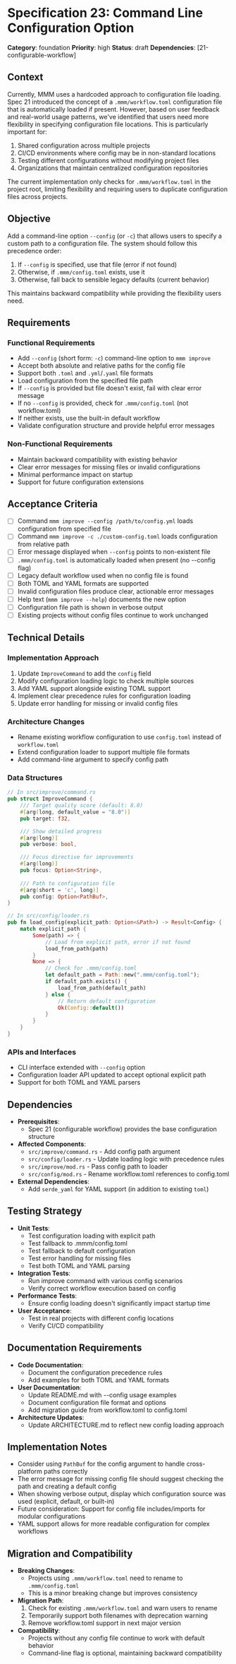 # Specification 23: Command Line Configuration Option

**Category**: foundation
**Priority**: high
**Status**: draft
**Dependencies**: [21-configurable-workflow]

## Context

Currently, MMM uses a hardcoded approach to configuration file loading. Spec 21 introduced the concept of a `.mmm/workflow.toml` configuration file that is automatically loaded if present. However, based on user feedback and real-world usage patterns, we've identified that users need more flexibility in specifying configuration file locations. This is particularly important for:

1. Shared configuration across multiple projects
2. CI/CD environments where config may be in non-standard locations
3. Testing different configurations without modifying project files
4. Organizations that maintain centralized configuration repositories

The current implementation only checks for `.mmm/workflow.toml` in the project root, limiting flexibility and requiring users to duplicate configuration files across projects.

## Objective

Add a command-line option `--config` (or `-c`) that allows users to specify a custom path to a configuration file. The system should follow this precedence order:

1. If `--config` is specified, use that file (error if not found)
2. Otherwise, if `.mmm/config.toml` exists, use it
3. Otherwise, fall back to sensible legacy defaults (current behavior)

This maintains backward compatibility while providing the flexibility users need.

## Requirements

### Functional Requirements
- Add `--config` (short form: `-c`) command-line option to `mmm improve`
- Accept both absolute and relative paths for the config file
- Support both `.toml` and `.yml`/`.yaml` file formats
- Load configuration from the specified file path
- If `--config` is provided but file doesn't exist, fail with clear error message
- If no `--config` is provided, check for `.mmm/config.toml` (not workflow.toml)
- If neither exists, use the built-in default workflow
- Validate configuration structure and provide helpful error messages

### Non-Functional Requirements
- Maintain backward compatibility with existing behavior
- Clear error messages for missing files or invalid configurations
- Minimal performance impact on startup
- Support for future configuration extensions

## Acceptance Criteria

- [ ] Command `mmm improve --config /path/to/config.yml` loads configuration from specified file
- [ ] Command `mmm improve -c ./custom-config.toml` loads configuration from relative path
- [ ] Error message displayed when `--config` points to non-existent file
- [ ] `.mmm/config.toml` is automatically loaded when present (no --config flag)
- [ ] Legacy default workflow used when no config file is found
- [ ] Both TOML and YAML formats are supported
- [ ] Invalid configuration files produce clear, actionable error messages
- [ ] Help text (`mmm improve --help`) documents the new option
- [ ] Configuration file path is shown in verbose output
- [ ] Existing projects without config files continue to work unchanged

## Technical Details

### Implementation Approach

1. Update `ImproveCommand` to add the `config` field
2. Modify configuration loading logic to check multiple sources
3. Add YAML support alongside existing TOML support
4. Implement clear precedence rules for configuration loading
5. Update error handling for missing or invalid config files

### Architecture Changes

- Rename existing workflow configuration to use `config.toml` instead of `workflow.toml`
- Extend configuration loader to support multiple file formats
- Add command-line argument to specify config path

### Data Structures

```rust
// In src/improve/command.rs
pub struct ImproveCommand {
    /// Target quality score (default: 8.0)
    #[arg(long, default_value = "8.0")]
    pub target: f32,

    /// Show detailed progress
    #[arg(long)]
    pub verbose: bool,

    /// Focus directive for improvements
    #[arg(long)]
    pub focus: Option<String>,
    
    /// Path to configuration file
    #[arg(short = 'c', long)]
    pub config: Option<PathBuf>,
}

// In src/config/loader.rs
pub fn load_config(explicit_path: Option<&Path>) -> Result<Config> {
    match explicit_path {
        Some(path) => {
            // Load from explicit path, error if not found
            load_from_path(path)
        }
        None => {
            // Check for .mmm/config.toml
            let default_path = Path::new(".mmm/config.toml");
            if default_path.exists() {
                load_from_path(default_path)
            } else {
                // Return default configuration
                Ok(Config::default())
            }
        }
    }
}
```

### APIs and Interfaces

- CLI interface extended with `--config` option
- Configuration loader API updated to accept optional explicit path
- Support for both TOML and YAML parsers

## Dependencies

- **Prerequisites**: 
  - Spec 21 (configurable workflow) provides the base configuration structure
- **Affected Components**:
  - `src/improve/command.rs` - Add config path argument
  - `src/config/loader.rs` - Update loading logic with precedence rules
  - `src/improve/mod.rs` - Pass config path to loader
  - `src/config/mod.rs` - Rename workflow.toml references to config.toml
- **External Dependencies**:
  - Add `serde_yaml` for YAML support (in addition to existing `toml`)

## Testing Strategy

- **Unit Tests**:
  - Test configuration loading with explicit path
  - Test fallback to .mmm/config.toml
  - Test fallback to default configuration
  - Test error handling for missing files
  - Test both TOML and YAML parsing
- **Integration Tests**:
  - Run improve command with various config scenarios
  - Verify correct workflow execution based on config
- **Performance Tests**:
  - Ensure config loading doesn't significantly impact startup time
- **User Acceptance**:
  - Test in real projects with different config locations
  - Verify CI/CD compatibility

## Documentation Requirements

- **Code Documentation**:
  - Document the configuration precedence rules
  - Add examples for both TOML and YAML formats
- **User Documentation**:
  - Update README.md with --config usage examples
  - Document configuration file format and options
  - Add migration guide from workflow.toml to config.toml
- **Architecture Updates**:
  - Update ARCHITECTURE.md to reflect new config loading approach

## Implementation Notes

- Consider using `PathBuf` for the config argument to handle cross-platform paths correctly
- The error message for missing config file should suggest checking the path and creating a default config
- When showing verbose output, display which configuration source was used (explicit, default, or built-in)
- Future consideration: Support for config file includes/imports for modular configurations
- YAML support allows for more readable configuration for complex workflows

## Migration and Compatibility

- **Breaking Changes**: 
  - Projects using `.mmm/workflow.toml` need to rename to `.mmm/config.toml`
  - This is a minor breaking change but improves consistency
- **Migration Path**:
  1. Check for existing `.mmm/workflow.toml` and warn users to rename
  2. Temporarily support both filenames with deprecation warning
  3. Remove workflow.toml support in next major version
- **Compatibility**:
  - Projects without any config file continue to work with default behavior
  - Command-line flag is optional, maintaining backward compatibility